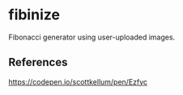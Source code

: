 # fibinize

Fibonacci generator using user-uploaded images. 

## References

https://codepen.io/scottkellum/pen/Ezfyc
